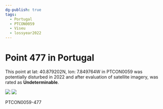 ```yaml
---
dg-publish: true
tags:
  - Portugal
  - PTCON0059
  - Viseu
  - lossyear2022
---
```


# Point 477 in Portugal

This point at lat: 40.879202N, lon: 7.849764W in PTCON0059 was potentially disturbed in 2022 and after evaluation of satellite imagery, was rated as **Undeterminable**.

<div class='juxtapose' data-showcredits='false'>
<img src='https://baserow-backend-production20240528124524339000000001.s3.amazonaws.com/user_files/Y4Lne8tcMnxXAe29brvA1fITwSrpNdaS_826f42b36f2082a0b02440057b39148c259d5cdeaf5e0a5f89c2b6e977640408.png' data-label='May 2019' />
<img src='BNe0ADhy9pGauEaFv4tREUOC4jMZlVQ...569827a3355caa1db508d6db7c.png https://baserow-backend-production20240528124524339000000001.s3.amazonaws.com/user_files/EbpMuSF9mk8fXTbQgLpJJPWdBDFUor5M_ec7fa5c47df9f8731235f8fff50651b5a9f3cedd5343179f77fb00ba4982b596.png' data-label='August 2023' />
</div>

PTCON0059-477